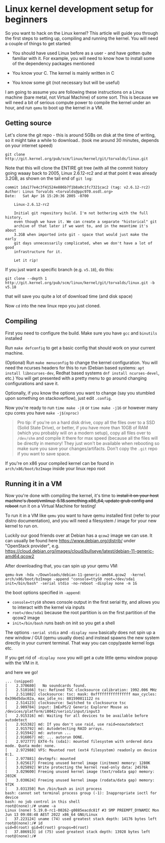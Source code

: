 # Linux kernel development setup for beginners

So you want to hack on the Linux kernel? This article will guide you through the first steps to setting up, compiling and running the kernel. You will need a couple of things to get started:

- You should have used Linux before as a user - and have gotten quite familiar with it. For example, you will need to know how to install some of the dependency packages mentioned

- You know your C. The kernel is mainly written in C

- You know some git (not necessary but will be useful)

I am going to assume you are following these instructions on a Linux machine (bare metal, not Virtual Machine) of some sort. This is because we will need a bit of serious compute power to compile the kernel under an hour, and run `qemu` to boot up the kernel in a VM.

## Getting source 

Let's clone the git repo - this is around 5GBs on disk at the time of writing, so it might take a while to download.. (took me around 30 minutes, depends on your internet speed)

```
git clone http://git.kernel.org/pub/scm/linux/kernel/git/torvalds/linux.git
```

Note that this will clone the ENTIRE git tree (with all the commit history going waaay back to 2005, Linux 2.6.12-rc2 and at that point it was already 3.2GB, as shown on the tail end of `git log`:

```
commit 1da177e4c3f41524e886b7f1b8a0c1fc7321cac2 (tag: v2.6.12-rc2)
Author: Linus Torvalds <torvalds@ppc970.osdl.org>
Date:   Sat Apr 16 15:20:36 2005 -0700

    Linux-2.6.12-rc2
    
    Initial git repository build. I'm not bothering with the full history,
    even though we have it. We can create a separate "historical" git
    archive of that later if we want to, and in the meantime it's about
    3.2GB when imported into git - space that would just make the early
    git days unnecessarily complicated, when we don't have a lot of good
    infrastructure for it.
    
    Let it rip!

```

If you just want a specific branch (e.g. `v5.18`), do this:

```
git clone --depth 1  http://git.kernel.org/pub/scm/linux/kernel/git/torvalds/linux.git -b v5.18
```

that will save you quite a lot of download time (and disk space)

Now `cd` into the new linux repo you just cloned.

## Compiling

First you need to configure the build. Make sure you have `gcc` and `binutils` installed

Run `make defconfig` to get a basic config that should work on your current machine.

(Optional) Run `make menuconfig` to change the kernel configuration. You will need the ncurses headers for this to run (Debian based systems: `apt install libncurses-dev`, Redhat based systems `dnf install ncurses-devel`, etc.) You will get presented with a pretty menu to go around changing configurations and save it.

Optionally, if you know the options you want to change (say you stumbled upon something on stackoverflow), just edit `.config`.

Now you're ready to run `time make -j8` or `time make -j16` or however many cpu cores you have `make -j$(nproc)`

> Pro tip: if you're on a hard disk drive, copy all the files over to a SSD (Solid State Drive), or better, if you have more than 10GB of RAM (which you probably will on a modern setup), copy all files over to `/dev/shm` and compile it there for max speed (because all the files will be directly in memory! They just won't be available when rebooting so make sure you save your changes/artifacts. Don't copy the `.git` repo if you want to save space.

If you're on x86 your compiled kernel can be found in `arch/x86/boot/bzImage` inside your linux repo root

## Running it in a VM

Now you're done with compiling the kernel, it's time to ~~install it on your host machine's /boot/vmlinuz-5.18.something.x86_64, update grub config and reboot~~ run it on a Virtual Machine for testing!

To run it in a VM like `qemu` you want to have qemu installed first (refer to your distro documentation), and you will need a filesystem / image for your new kernel to run on.

Luckily our good friends over at Debian has a `qcow2` image we can use. It can usually be found here https://www.debian.org/distrib/ under "OpenStack provider", e.g. https://cloud.debian.org/images/cloud/bullseye/latest/debian-11-generic-amd64.qcow2

After downloading that, you can spin up your qemu VM:

`qemu-kvm -hda ~/Downloads/debian-11-generic-amd64.qcow2  -kernel arch/x86/boot/bzImage -append "console=ttyS0 root=/dev/sda1 init=/bin/bash" -serial stdio -no-reboot -display none -m 1G`

the boot options specified in `-append`:
- `console=ttyS0` shows console output in the first serial tty, and allows you to interact with the kernel via inputs
- `root=/dev/sda1` because the root partition is on the first partition of the qcow2 image
- `init=/bin/bash` runs bash on init so you get a shell


The options `-serial stdio` and `-display none` basically does not spin up a new window / GUI (qemu usually does) and instead spawns the new system directly in your current terminal. That way you can copy/paste kernel logs etc.

If you get rid of `-display none` you will get a cute little qemu window popup with the VM in it.

and here we go!

```
... (snipped)
[    2.370680]   No soundcards found.
[    2.510166] tsc: Refined TSC clocksource calibration: 1992.006 MHz
[    2.511082] clocksource: tsc: mask: 0xffffffffffffffff max_cycles: 0x396d5dac02a, max_idle_ns: 881590811122 ns
[    2.514123] clocksource: Switched to clocksource tsc
[    2.909784] input: ImExPS/2 Generic Explorer Mouse as /devices/platform/i8042/serio1/input/input3
[    2.915316] md: Waiting for all devices to be available before autodetect
[    2.915382] md: If you don't use raid, use raid=noautodetect
[    2.915792] md: Autodetecting RAID arrays.
[    2.915942] md: autorun ...
[    2.916067] md: ... autorun DONE.
[    2.972777] EXT4-fs (sda1): mounted filesystem with ordered data mode. Quota mode: none.
[    2.972988] VFS: Mounted root (ext4 filesystem) readonly on device 8:1.
[    2.977881] devtmpfs: mounted
[    3.025617] Freeing unused kernel image (initmem) memory: 1280K
[    3.025892] Write protecting the kernel read-only data: 24576k
[    3.029600] Freeing unused kernel image (text/rodata gap) memory: 2032K
[    3.030624] Freeing unused kernel image (rodata/data gap) memory: 972K
[    3.031350] Run /bin/bash as init process
bash: cannot set terminal process group (-1): Inappropriate ioctl for device
bash: no job control in this shell
root@(none):/# uname -a
Linux (none) 5.19.0-rc1-00262-g0885eacdc81f #3 SMP PREEMPT_DYNAMIC Mon Jun 13 09:08:48 AEST 2022 x86_64 GNU/Linux
[   37.223124] uname (74) used greatest stack depth: 14176 bytes left
root@(none):/# id
uid=0(root) gid=0(root) groups=0(root)
[   37.806913] id (75) used greatest stack depth: 13928 bytes left
root@(none):/# 

```